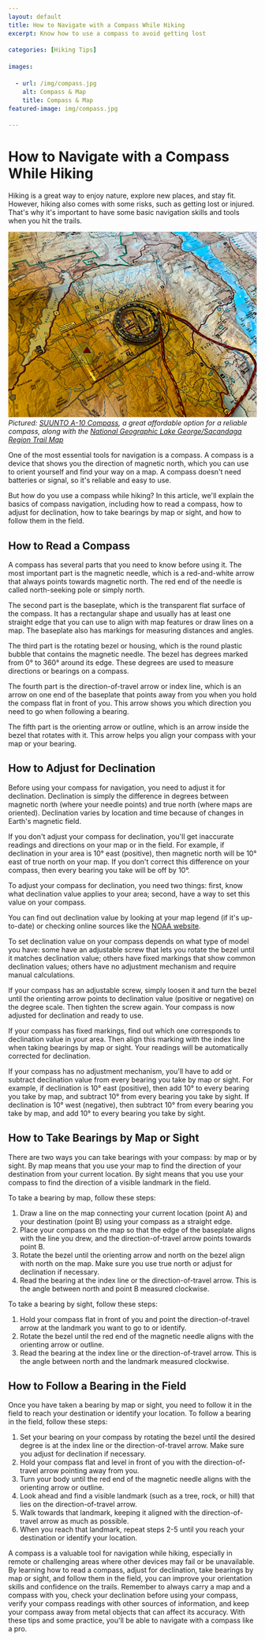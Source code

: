```yaml
---
layout: default
title: How to Navigate with a Compass While Hiking
excerpt: Know how to use a compass to avoid getting lost

categories: [Hiking Tips]

images:

  - url: /img/compass.jpg
    alt: Compass & Map
    title: Compass & Map
featured-image: img/compass.jpg

---
```


<h1>How to Navigate with a Compass While Hiking</h1>

<p>Hiking is a great way to enjoy nature, explore new places, and stay fit. However, hiking also comes with some risks, such as getting lost or injured. That's why it's important to have some basic navigation skills and tools when you hit the trails.

<img class="pure-img-responsive" src="/img/compass.jpg" alt="Compass & Map"><br>
<i>Pictured: <a href="https://www.amazon.com/gp/product/B00TRB49PK?ie=UTF8&psc=1&linkCode=ll1&tag=newyorktrai05-20&linkId=ba15dffaadf405a77656e98ea460708f&language=en_US&ref_=as_li_ss_tl" target="_blank">SUUNTO A-10 Compass</a>, a great affordable option for a reliable compass, along with the <a href="https://www.amazon.com/Lake-George-Great-Sacandaga-Illustrated/dp/1566953634?keywords=lake+george+national+geographic+hiking+map&qid=1679147011&sr=8-1-spons&psc=1&spLa=ZW5jcnlwdGVkUXVhbGlmaWVyPUFBNTBIRVVHV0dQS1EmZW5jcnlwdGVkSWQ9QTAzMjczNTcxT1czSUFaNURWNlpQJmVuY3J5cHRlZEFkSWQ9QTAwMzMxOTAySzJGVlJDVDlZVFE3JndpZGdldE5hbWU9c3BfYXRmJmFjdGlvbj1jbGlja1JlZGlyZWN0JmRvTm90TG9nQ2xpY2s9dHJ1ZQ%3D%3D&linkCode=ll1&tag=newyorktrai05-20&linkId=8b5142fd81fbe3d1260f6f677654d472&language=en_US&ref_=as_li_ss_tl" target="_blank">National Geographic Lake George/Sacandaga Region Trail Map</a></i>

<p>One of the most essential tools for navigation is a compass. A compass is a device that shows you the direction of magnetic north, which you can use to orient yourself and find your way on a map. A compass doesn't need batteries or signal, so it's reliable and easy to use.

<p>But how do you use a compass while hiking? In this article, we'll explain the basics of compass navigation, including how to read a compass, how to adjust for declination, how to take bearings by map or sight, and how to follow them in the field.

<h2>How to Read a Compass</h2>

<p>A compass has several parts that you need to know before using it. The most important part is the magnetic needle, which is a red-and-white arrow that always points towards magnetic north. The red end of the needle is called north-seeking pole or simply north.

<p>The second part is the baseplate, which is the transparent flat surface of the compass. It has a rectangular shape and usually has at least one straight edge that you can use to align with map features or draw lines on a map. The baseplate also has markings for measuring distances and angles.

<p>The third part is the rotating bezel or housing, which is the round plastic bubble that contains the magnetic needle. The bezel has degrees marked from 0° to 360° around its edge. These degrees are used to measure directions or bearings on a compass.

<p>The fourth part is the direction-of-travel arrow or index line, which is an arrow on one end of the baseplate that points away from you when you hold the compass flat in front of you. This arrow shows you which direction you need to go when following a bearing.

<p>The fifth part is the orienting arrow or outline, which is an arrow inside the bezel that rotates with it. This arrow helps you align your compass with your map or your bearing.

<h2>How to Adjust for Declination</h2>

<p>Before using your compass for navigation, you need to adjust it for declination. Declination is simply the difference in degrees between magnetic north (where your needle points) and true north (where maps are oriented). Declination varies by location and time because of changes in Earth's magnetic field.

<p>If you don't adjust your compass for declination, you'll get inaccurate readings and directions on your map or in the field. For example, if declination in your area is 10° east (positive), then magnetic north will be 10° east of true north on your map. If you don't correct this difference on your compass, then every bearing you take will be off by 10°.

<p>To adjust your compass for declination, you need two things: first, know what declination value applies to your area; second,
have a way to set this value on your compass.

<p>You can find out declination value by looking at your map legend (if it's up-to-date) or checking online sources like the <a href="https://ngdc.noaa.gov/geomag/declination.shtml" target="blank">NOAA website</a>.

<p>To set declination value on your compass depends on what type of model you have: some have an adjustable screw that lets you rotate the bezel until it matches declination value; others have fixed markings that show common declination values; others have no adjustment mechanism and require manual calculations.

<p>If your compass has an adjustable screw, simply loosen it and turn the bezel until
the orienting arrow points to declination value (positive or negative) on the degree scale. Then tighten the screw again. Your compass is now adjusted for declination and ready to use.

<p>If your compass has fixed markings, find out which one corresponds to declination value in your area. Then align this marking with the index line when taking bearings by map or sight. Your readings will be automatically corrected for declination.

<p>If your compass has no adjustment mechanism, you'll have to add or subtract declination value from every bearing you take by map or sight. For example, if declination is 10° east (positive), then add 10° to every bearing you take by map,
and subtract 10° from every bearing you take by sight. If declination is 10° west (negative), then subtract 10° from every bearing you take by map, and add 10° to every bearing you take by sight.

<h2>How to Take Bearings by Map or Sight</h2>

<p>There are two ways you can take bearings with your compass: by map or by sight. By map means that you use your map to find the direction of your destination from your current location. By sight means that you use your compass to find the direction of a visible landmark in the field.

<p>To take a bearing by map, follow these steps:

<ol>
<li>Draw a line on the map connecting your current location (point A) and your destination (point B) using your compass as a straight edge.</li>
<li>Place your compass on the map so that the edge of the baseplate aligns with the line you drew, and the direction-of-travel arrow points towards point B.</li>
<li>Rotate the bezel until the orienting arrow and north on the bezel align with north on the map. Make sure you use true north or adjust for declination if necessary.</li>
<li>Read the bearing at the index line or the direction-of-travel arrow. This is the angle between north and point B measured clockwise.</li>
</ol>

<p>To take a bearing by sight, follow these steps:

<ol>
<li>Hold your compass flat in front of you and point the direction-of-travel arrow at the landmark you want to go to or identify.</li>
<li>Rotate the bezel until the red end of the magnetic needle aligns with the orienting arrow or outline.</li>
<li>Read the bearing at the index line or the direction-of-travel arrow. This is the angle between north and the landmark measured clockwise.</li>
</ol>

<h2>How to Follow a Bearing in the Field</h2>

<p>Once you have taken a bearing by map or sight, you need to follow it in the field to reach your destination or identify your location. To follow a bearing in the field, follow these steps:

<ol>
<li>Set your bearing on your compass by rotating the bezel until the desired degree is at the index line or the direction-of-travel arrow. Make sure you adjust for declination if necessary.</li>
<li>Hold your compass flat and level in front of you with the direction-of-travel arrow pointing away from you. </li>
<li>Turn your body until the red end of the magnetic needle aligns with the orienting arrow or outline.</li>
<li>Look ahead and find a visible landmark (such as a tree, rock, or hill) that lies on the direction-of-travel arrow.</li>
<li>Walk towards that landmark, keeping it aligned with the direction-of-travel arrow as much as possible.</li>
<li>When you reach that landmark, repeat steps 2-5 until you reach your destination or identify your location.</li>
</ol>
<p>A compass is a valuable tool for navigation while hiking, especially in remote or challenging areas where other devices may fail or be unavailable. By learning how to read a compass, adjust for declination, take bearings by map or sight, and follow them in the field, you can improve your orientation skills and confidence on the trails. Remember to always carry a map and a compass with you, check your declination before using your compass, verify your compass readings with other sources of information, and keep your compass away from metal objects that can affect its accuracy. With these tips and some practice, you'll be able to navigate with a compass like a pro.




